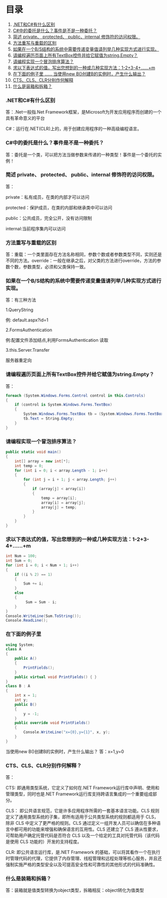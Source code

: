 # 目录

1. [.NET和C#有什么区别](#net和c有什么区别)
3. [C#中的委托是什么？事件是不是一种委托？](#c中的委托是什么事件是不是一种委托)
4. [简述 private、 protected、 public、internal 修饰符的访问权限。](#简述-private-protected-publicinternal-修饰符的访问权限)
5. [方法重写与重载的区别](#方法重写与重载的区别)
6. [如果在一个B/S结构的系统中需要传递变量值请列举几种实现方式进行实现。](#如果在一个bs结构的系统中需要传递变量值请列举几种实现方式进行实现)
7. [请编程遍历页面上所有TextBox控件并给它赋值为string.Empty？](#请编程遍历页面上所有textbox控件并给它赋值为stringempty)
8. [请编程实现一个冒泡排序算法？](#请编程实现一个冒泡排序算法)
8. [求以下表达式的值，写出您想到的一种或几种实现方法：1-2+3-4+……+m](#求以下表达式的值写出您想到的一种或几种实现方法1-23-4m)
9. [在下面的例子里 ...... 当使用new B()创建B的实例时，产生什么输出？](#在下面的例子里)
10. [CTS、CLS、CLR分别作何解释](#ctsclsclr分别作何解释)
11. [什么是装箱和拆箱？]()

### .NET和C#有什么区别

答：.Net一般指.Net Framework框架，是Microsoft为开发应用程序而创建的一个具有革命意义的平台

C#：运行在.NET(CLR)上的，用于创建应用程序的一种高级编程语言。

### C#中的委托是什么？事件是不是一种委托？

答：委托是一个类，可以把方法当做参数来传递的一种类型！事件是一个委托的实例！

### 简述 private、 protected、 public、internal 修饰符的访问权限。

答：

private：私有成员，在类的内部才可以访问

protected：保护成员，在类的内部和继承类中可以访问

public：公共成员，完全公开，没有访问限制

internal:当前程序集内可以访问

 

### 方法重写与重载的区别

答：重载：一个类里面存在方法名称相同，参数个数或者参数类型不同，实则还是不同的方法。override：一般在继承之后，对父类的方法进行override，方法的参数个数，参数类型，必须和父类保持一致。

### 如果在一个B/S结构的系统中需要传递变量值请列举几种实现方式进行实现。

答：有三种方法

1.QueryString

例: default.aspx?id=1

2.FormsAuthentication

例:配置文件添加结点,利用FormsAuthentication 读取

3.this.Server.Transfer

服务器重定向

 

### 请编程遍历页面上所有TextBox控件并给它赋值为string.Empty？

答： 

```c#
foreach (System.Windows.Forms.Control control in this.Controls)
{
    if (control is System.Windows.Forms.TextBox)
    {
        System.Windows.Forms.TextBox tb = (System.Windows.Forms.TextBox)control;
        tb.Text = String.Empty;
    }
}
```

### 请编程实现一个冒泡排序算法？

```c#
public static void main()
{
    int[] array = new int[*];
    int temp = 0;
    for (int i = 0; i < array.Length - 1; i++)
    {
        for (int j = i + 1; j < array.Length; j++)
        {
            if (array[j] < array[i])
            {
                temp = array[i];
                array[i] = array[j];
                array[j] = temp;
            }
        }
    }
}
```

### 求以下表达式的值，写出您想到的一种或几种实现方法：1-2+3-4+……+m

```c#
int Num = 100;
int Sum = 0;
for (int i = 0; i < Num + 1; i++)
{
    if ((i % 2) == 1)
    {
        Sum += i;
    }
    else
    {
         Sum = Sum - i;
    }
}
Console.WriteLine(Sum.ToString());
Console.ReadLine();
```

### 在下面的例子里

```c#
using System;
class A
{
    public A()
    {
        PrintFields();
    }
    public virtual void PrintFields() { }
}
class B : A
{
    int x = 1;
    int y;
    public B()
    {
        y = -1;
    }
    public override void PrintFields()
    {
        Console.WriteLine("x={0},y={1}", x, y);
    }
}
```

 当使用new B()创建B的实例时，产生什么输出？
 答：x=1,y=0

 ### CTS、CLS、CLR分别作何解释？

 答：

CTS: 即通用类型系统，它定义了如何在.NET Framework运行库中声明、使用和管理类型，同时也是.NET Framework运行库支持跨语言集成的一个重要组成部分。

CLS： 即公共语言规范，它是许多应用程序所需的一套基本语言功能。CLS 规则定义了通用类型系统的子集，即所有适用于公共类型系统的规则都适用于 CLS，除非 CLS 中定义了更严格的规则。CLS 通过定义一组开发人员可以确信在多种语言中都可用的功能来增强和确保语言的互用性。CLS 还建立了 CLS 遵从性要求，可帮助用户确定托管代码是否符合 CLS 以及一个给定的工具对托管代码（该代码是使用 CLS 功能的）开发的支持程度。

CLR:  即公共语言运行库，是.NET Framework 的基础，可以将其看作一个在执行时管理代码的代理，它提供了内存管理、线程管理和远程处理等核心服务，并且还强制实施严格的类型安全以及可提高安全性和可靠性的其他形式的代码准确性。

### 什么是装箱和拆箱？

答：装箱就是值类型转换为object类型，拆箱相反：object转化为值类型